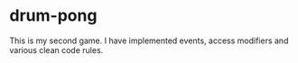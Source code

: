 # drum-pong
This is my second game. I have implemented events, access modifiers and various clean code rules.
